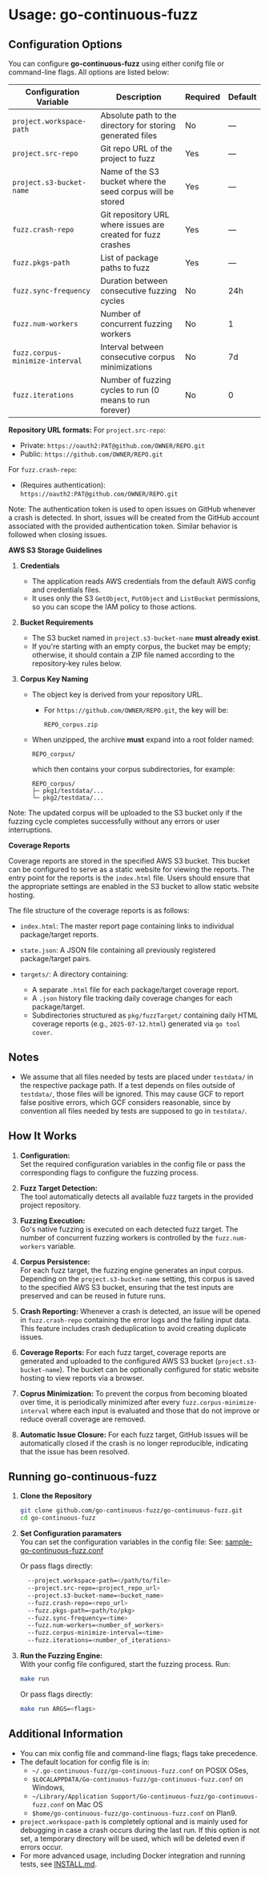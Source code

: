 # Usage: go-continuous-fuzz

## Configuration Options

You can configure **go-continuous-fuzz** using either conifg file or command-line flags. All options are listed below:

| Configuration Variable          | Description                                                  | Required | Default |
| ------------------------------- | ------------------------------------------------------------ | -------- | ------- |
| `project.workspace-path`        | Absolute path to the directory for storing generated files   | No       | —       |
| `project.src-repo`              | Git repo URL of the project to fuzz                          | Yes      | —       |
| `project.s3-bucket-name`        | Name of the S3 bucket where the seed corpus will be stored   | Yes      | —       |
| `fuzz.crash-repo`               | Git repository URL where issues are created for fuzz crashes | Yes      | —       |
| `fuzz.pkgs-path`                | List of package paths to fuzz                                | Yes      | —       |
| `fuzz.sync-frequency`           | Duration between consecutive fuzzing cycles                  | No       | 24h     |
| `fuzz.num-workers`              | Number of concurrent fuzzing workers                         | No       | 1       |
| `fuzz.corpus-minimize-interval` | Interval between consecutive corpus minimizations            | No       | 7d      |
| `fuzz.iterations`               | Number of fuzzing cycles to run (0 means to run forever)     | No       | 0       |

**Repository URL formats:**
For `project.src-repo`:

- Private: `https://oauth2:PAT@github.com/OWNER/REPO.git`
- Public: `https://github.com/OWNER/REPO.git`

For `fuzz.crash-repo`:

- (Requires authentication): `https://oauth2:PAT@github.com/OWNER/REPO.git`

Note: The authentication token is used to open issues on GitHub whenever a crash is detected.
In short, issues will be created from the GitHub account associated with the provided authentication token.
Similar behavior is followed when closing issues.

**AWS S3 Storage Guidelines**

1. **Credentials**

   - The application reads AWS credentials from the default AWS config and credentials files.
   - It uses only the S3 `GetObject`, `PutObject` and `ListBucket` permissions, so you can scope the IAM policy to those actions.

2. **Bucket Requirements**

   - The S3 bucket named in `project.s3-bucket-name` **must already exist**.
   - If you're starting with an empty corpus, the bucket may be empty; otherwise, it should contain a ZIP file named according to the repository‑key rules below.

3. **Corpus Key Naming**

   - The object key is derived from your repository URL.

     - For `https://github.com/OWNER/REPO.git`, the key will be:

       ```
       REPO_corpus.zip
       ```

   - When unzipped, the archive **must** expand into a root folder named:

     ```
     REPO_corpus/
     ```

     which then contains your corpus subdirectories, for example:

     ```
     REPO_corpus/
     ├─ pkg1/testdata/...
     └─ pkg2/testdata/...
     ```

Note: The updated corpus will be uploaded to the S3 bucket only if the fuzzing cycle completes successfully without any errors or user interruptions.

**Coverage Reports**

Coverage reports are stored in the specified AWS S3 bucket. This bucket can be configured to serve as a static website for viewing the reports. The entry point for the reports is the `index.html` file. Users should ensure that the appropriate settings are enabled in the S3 bucket to allow static website hosting.

The file structure of the coverage reports is as follows:

- `index.html`: The master report page containing links to individual package/target reports.
- `state.json`: A JSON file containing all previously registered package/target pairs.
- `targets/`: A directory containing:

  - A separate `.html` file for each package/target coverage report.
  - A `.json` history file tracking daily coverage changes for each package/target.
  - Subdirectories structured as `pkg/fuzzTarget/` containing daily HTML coverage reports (e.g., `2025-07-12.html`) generated via `go tool cover`.

## Notes

* We assume that all files needed by tests are placed under `testdata/` in the respective package path. If a test depends on files outside of `testdata/`, those files will be ignored. This may cause GCF to report false positive errors, which GCF considers reasonable, since by convention all files needed by tests are supposed to go in `testdata/`.

## How It Works

1. **Configuration:**  
   Set the required configuration variables in the config file or pass the corresponding flags to configure the fuzzing process.

2. **Fuzz Target Detection:**  
   The tool automatically detects all available fuzz targets in the provided project repository.

3. **Fuzzing Execution:**  
   Go's native fuzzing is executed on each detected fuzz target. The number of concurrent fuzzing workers is controlled by the `fuzz.num-workers` variable.

4. **Corpus Persistence:**  
   For each fuzz target, the fuzzing engine generates an input corpus. Depending on the `project.s3-bucket-name` setting, this corpus is saved to the specified AWS S3 bucket, ensuring that the test inputs are preserved and can be reused in future runs.

5. **Crash Reporting:**
   Whenever a crash is detected, an issue will be opened in `fuzz.crash-repo` containing the error logs and the failing input data. This feature includes crash deduplication to avoid creating duplicate issues.

6. **Coverage Reports:**
   For each fuzz target, coverage reports are generated and uploaded to the configured AWS S3 bucket (`project.s3-bucket-name`). The bucket can be optionally configured for static website hosting to view reports via a browser.

7. **Coprus Minimization:**
   To prevent the corpus from becoming bloated over time, it is periodically minimized after every `fuzz.corpus-minimize-interval` where each input is evaluated and those that do not improve or reduce overall coverage are removed.

8. **Automatic Issue Closure:**
   For each fuzz target, GitHub issues will be automatically closed if the crash is no longer reproducible, indicating that the issue has been resolved.

## Running go-continuous-fuzz

1. **Clone the Repository**

   ```bash
   git clone github.com/go-continuous-fuzz/go-continuous-fuzz.git
   cd go-continuous-fuzz
   ```

2. **Set Configuration paramaters**  
    You can set the configuration variables in the config file:
   See: [sample-go-continuous-fuzz.conf](../sample-go-continuous-fuzz.conf)

   Or pass flags directly:

   ```bash
     --project.workspace-path=</path/to/file>
     --project.src-repo=<project_repo_url>
     --project.s3-bucket-name=<bucket_name>
     --fuzz.crash-repo=<repo_url>
     --fuzz.pkgs-path=<path/to/pkg>
     --fuzz.sync-frequency=<time>
     --fuzz.num-workers=<number_of_workers>
     --fuzz.corpus-minimize-interval=<time>
     --fuzz.iterations=<number_of_iterations>
   ```

3. **Run the Fuzzing Engine:**  
   With your config file configured, start the fuzzing process. Run:

   ```bash
   make run
   ```

   Or pass flags directly:

   ```bash
   make run ARGS=<flags>
   ```

## Additional Information

- You can mix config file and command-line flags; flags take precedence.
- The default location for config file is in:
  - `~/.go-continuous-fuzz/go-continuous-fuzz.conf` on POSIX OSes,
  - `$LOCALAPPDATA/Go-continuous-fuzz/go-continuous-fuzz.conf` on Windows,
  - `~/Library/Application Support/Go-continuous-fuzz/go-continuous-fuzz.conf` on Mac OS
  - `$home/go-continuous-fuzz/go-continuous-fuzz.conf` on Plan9.
- `project.workspace-path` is completely optional and is mainly used for debugging in case a crash occurs during the last run. If this option is not set, a temporary directory will be used, which will be deleted even if errors occur.
- For more advanced usage, including Docker integration and running tests, see [INSTALL.md](./INSTALL.md).
